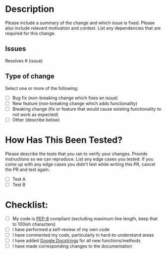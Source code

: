 # Description

Please include a summary of the change and which issue is fixed. Please also include relevant motivation and context.
List any dependencies that are required for this change.

## Issues

Resolves # (issue)

## Type of change

Select one or more of the following:

- [ ] Bug fix (non-breaking change which fixes an issue)
- [ ] New feature (non-breaking change which adds functionality)
- [ ] Breaking change (fix or feature that would cause existing functionality to not work as expected)
- [ ] Other (describe below)

# How Has This Been Tested?

Please describe the tests that you ran to verify your changes. Provide instructions so we can reproduce. List any edge cases you tested.
If you come up with any edge cases you didn't test while writing this PR, cancel the PR and test again.

- [ ] Test A
- [ ] Test B

# Checklist:

- [ ] My code is [PEP-8](https://pep8.org/) compliant (excluding maximum line length, keep that to 100ish characters)
- [ ] I have performed a self-review of my own code
- [ ] I have commented my code, particularly in hard-to-understand areas
- [ ] I have added [Google Docstrings](https://sphinxcontrib-napoleon.readthedocs.io/en/latest/example_google.html) for all new functions/methods
- [ ] I have made corresponding changes to the documentation
